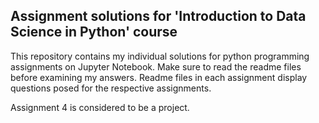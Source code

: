 ## Assignment solutions for 'Introduction to Data Science in Python' course

This repository contains my individual solutions for python programming assignments on Jupyter Notebook. Make sure to read the readme files before examining my answers. Readme files in each assignment display questions posed for the respective assignments. 

Assignment 4 is considered to be a project.



